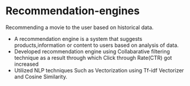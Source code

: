 # Recommendation-engines
Recommending a movie to the user based on historical data. 
* A recommendation engine is a system that suggests products,information or content to users based on analysis of data.
* Developed recommendation engine using Collabarative filtering technique as a result through which Click through Rate(CTR) got increased
* Utilized NLP techniques Such as Vectorization using Tf-idf Vectorizer and Cosine Similarity.


